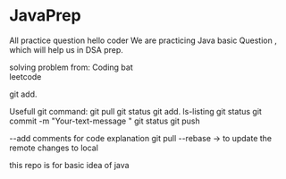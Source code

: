 # JavaPrep
All practice question 
hello coder
We are practicing Java basic Question , which will help us in DSA prep.

solving problem from:
Coding bat  
leetcode

git add.

Usefull git command:
git pull
git status 
git add.
ls-listing 
git status
git commit -m "Your-text-message "
git status
git push



--add comments for code explanation
git pull --rebase -> to update the remote changes to local

this repo is for basic idea of java 
